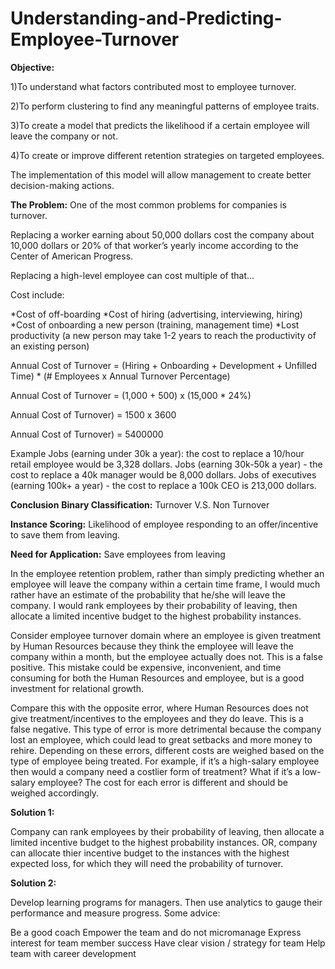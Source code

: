 # Understanding-and-Predicting-Employee-Turnover
**Objective:**

1)To understand what factors contributed most to employee turnover.

2)To perform clustering to find any meaningful patterns of employee traits.

3)To create a model that predicts the likelihood if a certain employee will leave the company or not.

4)To create or improve different retention strategies on targeted employees.

The implementation of this model will allow management to create better decision-making actions.


**The Problem:**
One of the most common problems for companies is turnover.

Replacing a worker earning about 50,000 dollars cost the company about 10,000 dollars or 20% of that worker’s yearly income according to the Center of American Progress.

Replacing a high-level employee can cost multiple of that...

Cost include:

*Cost of off-boarding
*Cost of hiring (advertising, interviewing, hiring)
*Cost of onboarding a new person (training, management time)
*Lost productivity (a new person may take 1-2 years to reach the productivity of an existing person)

Annual Cost of Turnover = (Hiring + Onboarding + Development + Unfilled Time) * (# Employees x Annual Turnover Percentage)

Annual Cost of Turnover = (1,000 + 500) x (15,000 * 24%)

Annual Cost of Turnover) = 1500 x 3600

Annual Cost of Turnover) = 5400000

Example
Jobs (earning under 30k a year): the cost to replace a 10/hour retail employee would be 3,328 dollars.
Jobs (earning 30k-50k a year) - the cost to replace a 40k manager would be 8,000 dollars.
Jobs of executives (earning 100k+ a year) - the cost to replace a 100k CEO is 213,000 dollars.

**Conclusion**
**Binary Classification:** Turnover V.S. Non Turnover

**Instance Scoring:** Likelihood of employee responding to an offer/incentive to save them from leaving.

**Need for Application:** Save employees from leaving

In the employee retention problem, rather than simply predicting whether an employee will leave the company within a certain time frame, I would much rather have an estimate of the probability that he/she will leave the company. I would rank employees by their probability of leaving, then allocate a limited incentive budget to the highest probability instances.

Consider employee turnover domain where an employee is given treatment by Human Resources because they think the employee will leave the company within a month, but the employee actually does not. This is a false positive. This mistake could be expensive, inconvenient, and time consuming for both the Human Resources and employee, but is a good investment for relational growth.

Compare this with the opposite error, where Human Resources does not give treatment/incentives to the employees and they do leave. This is a false negative. This type of error is more detrimental because the company lost an employee, which could lead to great setbacks and more money to rehire. Depending on these errors, different costs are weighed based on the type of employee being treated. For example, if it’s a high-salary employee then would a company need a costlier form of treatment? What if it’s a low-salary employee? The cost for each error is different and should be weighed accordingly.

**Solution 1:**

Company can rank employees by their probability of leaving, then allocate a limited incentive budget to the highest probability instances.
OR, company can allocate thier incentive budget to the instances with the highest expected loss, for which they will need the probability of turnover.

**Solution 2:**

Develop learning programs for managers. Then use analytics to gauge their performance and measure progress. Some advice:

Be a good coach
Empower the team and do not micromanage
Express interest for team member success
Have clear vision / strategy for team
Help team with career development
